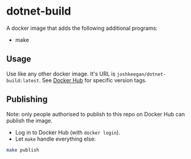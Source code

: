 # dotnet-build
A docker image that adds the following additional programs:
 - make

## Usage
Use like any other docker image. It's URL is `joshkeegan/dotnet-build:latest`. See [Docker Hub](https://hub.docker.com/r/joshkeegan/dotnet-build/tags/) for specific version tags.

## Publishing
Note: only people authorised to publish to this repo on Docker Hub can publish the image.

 - Log in to Docker Hub (with `docker login`). 
 - Let `make` handle everything else:
```bash
make publish
```